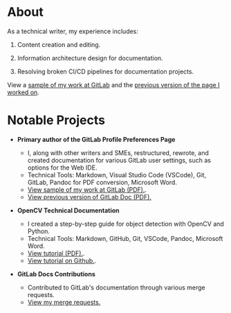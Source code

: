 # About 

As a technical writer, my experience includes:

1. Content creation and editing.

2. Information architecture design for documentation.

3. Resolving broken CI/CD pipelines for documentation projects.

View a [sample of my work at GitLab](https://drive.google.com/file/d/1PdCjoOhWA09tjMIOXxCYRIw_IinNkFlP/view?usp=sharing) and the [previous version of the page I worked on](https://drive.google.com/file/d/1wnEYDtvtqUdvyXOx7uBmJXtDsHPeH5wo/view?usp=drive_link).

# Notable Projects

- **Primary author of the GitLab Profile Preferences Page**
   - I, along with other writers and SMEs, restructured, rewrote, and created documentation for various GitLab user settings, such as options for the Web IDE.
   - Technical Tools: Markdown, Visual Studio Code (VSCode), Git, GitLab, Pandoc for PDF conversion, Microsoft Word.
   - [View sample of my work at GitLab (PDF).](https://github.com/akltech/Technical-Writing/blob/5b2ee3879d2c6d204c025899119adc785c94e97f/Profile%20preferences%20GitLab.pdf).
   - [View previous version of GitLab Doc (PDF).](https://drive.google.com/file/d/1wnEYDtvtqUdvyXOx7uBmJXtDsHPeH5wo/view?usp=drive_link)

- **OpenCV Technical Documentation**
   - I created a step-by-step guide for object detection with OpenCV and Python.
   - Technical Tools: Markdown, GitHub, Git, VSCode, Pandoc, Microsoft Word.
   - [View tutorial (PDF).](opencv-tutorial.pdf).
   - [View tutorial on Github.](https://github.com/akltech/Object-Detection/blob/main/README.md).

- **GitLab Docs Contributions**
   - Contributed to GitLab's documentation through various merge requests.
   - [View my merge requests.](https://gitlab.com/dashboard/merge_requests?scope=all&state=merged&assignee_username=alexandralicht0)

